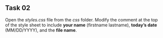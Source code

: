 ## Task 02
Open the *styles.css* file from the *css* folder. Modify the comment at the top of the style sheet to include **your name** (firstname lastname), **today’s date** (MM/DD/YYYY), and the **file name**. 